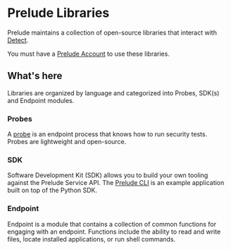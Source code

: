 # Prelude Libraries

Prelude maintains a collection of open-source libraries that interact with [Detect](https://docs.preludesecurity.com/docs/the-basics).

You must have a [Prelude Account](https://docs.preludesecurity.com/docs/prelude-account) to use these libraries. 

## What's here

Libraries are organized by language and categorized into Probes, SDK(s) and Endpoint modules.

### Probes
A [probe](https://docs.preludesecurity.com/recipes/probes) is an endpoint process that knows how to run security tests. Probes are lightweight and open-source.

### SDK

Software Development Kit (SDK) allows you to build your own tooling against the Prelude Service API. The [Prelude CLI](https://docs.preludesecurity.com/recipes/cli) is an example application built on top of the Python SDK.

### Endpoint

Endpoint is a module that contains a collection of common functions for engaging with an endpoint. Functions include the ability to read and write files, locate installed applications, or run shell commands.
